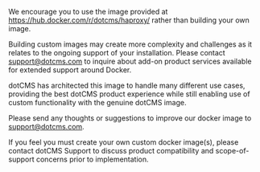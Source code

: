 We encourage you to use the image provided at https://hub.docker.com/r/dotcms/haproxy/ rather than building your own image.  

Building custom images may create more complexity and challenges as it relates to the ongoing support of your installation.  Please contact support@dotcms.com to inquire about add-on product services available for extended support around Docker.  

dotCMS has architected this image to handle many different use cases, providing the best dotCMS product experience while still enabling use of custom functionality with the genuine dotCMS image.

Please send any thoughts or suggestions to improve our docker image to support@dotcms.com.

If you feel you must create your own custom docker image(s), please contact dotCMS Support to discuss product compatibility and scope-of-support concerns prior to implementation.
